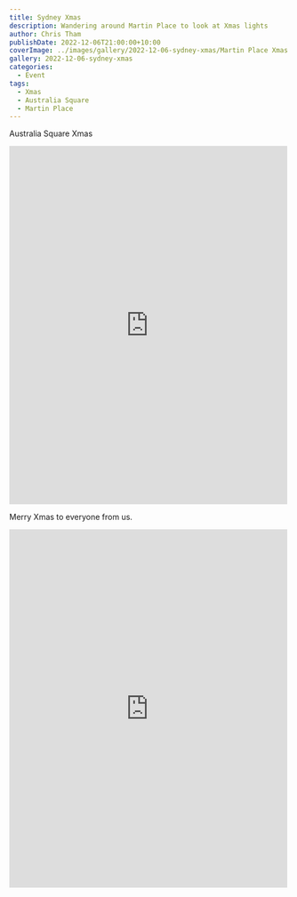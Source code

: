 ```yaml
---
title: Sydney Xmas
description: Wandering around Martin Place to look at Xmas lights
author: Chris Tham
publishDate: 2022-12-06T21:00:00+10:00
coverImage: ../images/gallery/2022-12-06-sydney-xmas/Martin Place Xmas (4).jpeg
gallery: 2022-12-06-sydney-xmas
categories:
  - Event
tags:
  - Xmas
  - Australia Square
  - Martin Place
---
```


Australia Square Xmas

<iframe src="https://www.facebook.com/plugins/post.php?href=https%3A%2F%2Fwww.facebook.com%2Fchris1.tham%2Fposts%2Fpfbid0qZCeW9ix37vCeNdf9mkeExoUrkBp7bqBAQCtYGBzV7dLzMcUTBAahAideugdUJ5Rl&show_text=true&width=500" width="500" height="645" style="border:none;overflow:hidden" scrolling="no" frameborder="0" allowfullscreen="true" allow="autoplay; clipboard-write; encrypted-media; picture-in-picture; web-share"></iframe>

Merry Xmas to everyone from us.

<iframe src="https://www.facebook.com/plugins/post.php?href=https%3A%2F%2Fwww.facebook.com%2Fchris1.tham%2Fposts%2Fpfbid0iQkPKns92yPC6a8WdqCTtRVQqsWA8tdEV9S7ckgALWxPFWfG4eYrJJYp9JcqM2mzl&show_text=true&width=500" width="500" height="645" style="border:none;overflow:hidden" scrolling="no" frameborder="0" allowfullscreen="true" allow="autoplay; clipboard-write; encrypted-media; picture-in-picture; web-share"></iframe>

